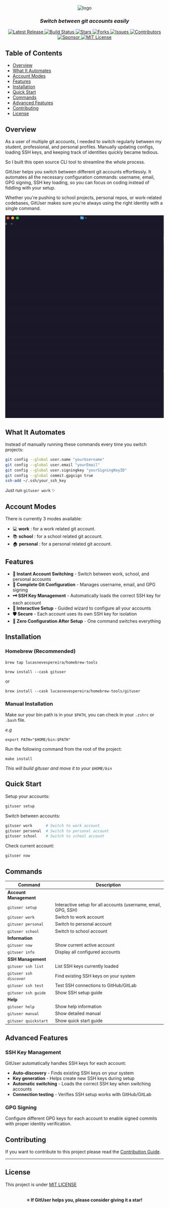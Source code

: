 
<div align="center">
  <img src="assets/inline-logo.png" alt="logo" width="320" height="200" />
  <h3><em>Switch between git accounts easily</em></h3>
  <p>
    <a href="https://github.com/lucasnevespereira/go-gituser/releases/latest">
      <img src="https://img.shields.io/github/v/release/lucasnevespereira/go-gituser?style=flat&logo=github" alt="Latest Release" />
    </a>
    <a href="https://github.com/lucasnevespereira/go-gituser/actions/workflows/release.yml">
      <img src="https://github.com/lucasnevespereira/go-gituser/actions/workflows/release.yml/badge.svg" alt="Build Status" />
    </a>
    <a href="https://github.com/lucasnevespereira/go-gituser/stargazers">
      <img src="https://img.shields.io/github/stars/lucasnevespereira/go-gituser?style=flat&logo=github" alt="Stars" />
    </a>
    <a href="https://github.com/lucasnevespereira/go-gituser/network/members">
      <img src="https://img.shields.io/github/forks/lucasnevespereira/go-gituser?style=flat&logo=github" alt="Forks" />
    </a>
    <a href="https://github.com/lucasnevespereira/go-gituser/issues">
      <img src="https://img.shields.io/github/issues/lucasnevespereira/go-gituser?style=flat&logo=github" alt="Issues" />
    </a>
    <a href="https://github.com/lucasnevespereira/go-gituser/graphs/contributors">
      <img src="https://img.shields.io/github/contributors/lucasnevespereira/go-gituser?style=flat&logo=github" alt="Contributors" />
    </a>
    <a href="https://github.com/sponsors/lucasnevespereira">
      <img src="https://img.shields.io/badge/Sponsor-GitHub-333333?style=flat&logo=github&logoColor=white" alt="Sponsor" />
    </a>
    <a href="LICENSE">
      <img src="https://img.shields.io/badge/License-MIT-green.svg?style=flat" alt="MIT License" />
    </a>
  </p>
</div>


## Table of Contents

- [Overview](#overview)
- [What It Automates](#what-it-automates)
- [Account Modes](#account-modes)
- [Features](#features)
- [Installation](#installation)
- [Quick Start](#quick-start)
- [Commands](#commands)
- [Advanced Features](#advanced-features)
- [Contributing](#contributing)
- [License](#license)

## Overview

As a user of multiple git accounts, I needed to switch regularly between my student, professional, and personal profiles. Manually updating configs, loading SSH keys, and keeping track of identities quickly became tedious.

So I built this open source CLI tool to streamline the whole process.

GitUser helps you switch between different git accounts effortlessly. It automates all the necessary configuration commands: username, email, GPG signing, SSH key loading, so you can focus on coding instead of fiddling with your setup.

Whether you're pushing to school projects, personal repos, or work-related codebases, GitUser makes sure you're always using the right identity with a single command.

![GitUser Demo](assets/demo.gif)

## What It Automates

Instead of manually running these commands every time you switch projects:

```bash
git config --global user.name "yourUsername"
git config --global user.email "yourEmail"
git config --global user.signingkey "yourSigningKeyID"
git config --global commit.gpgsign true
ssh-add ~/.ssh/your_ssh_key
```

Just run `gituser work` ✨

## Account Modes

There is currently 3 modes available:

- 💻 <b>work</b> : for a work related git account.
- 📚 <b>school</b> : for a school related git account.
- 🏠 <b>personal</b> : for a personal related git account.


## Features

- **🔄 Instant Account Switching** - Switch between work, school, and personal accounts
- **🔧 Complete Git Configuration** - Manages username, email, and GPG signing
- **🗝️ SSH Key Management** - Automatically loads the correct SSH key for each account
- **🎯 Interactive Setup** - Guided wizard to configure all your accounts
- **🛡️ Secure** - Each account uses its own SSH key for isolation
- **🚀 Zero Configuration After Setup** - One command switches everything



## Installation

### Homebrew (Recommended)

```
brew tap lucasnevespereira/homebrew-tools
```

```
brew install --cask gituser
```

or

```
brew install --cask lucasnevespereira/homebrew-tools/gituser
```

### Manual Installation

Make sur your bin path is in your `$PATH`, you can check in your `.zshrc` or `.bash` file.

_e.g_
```shell
export PATH="$HOME/bin:$PATH"
```

Run the following command from the root of the project:

```
make install
```
<em>This will build gituser and move it to your `$HOME/bin`</em>

## Quick Start

Setup your accounts:

```bash
gituser setup
```

Switch between accounts:

```bash
gituser work      # Switch to work account
gituser personal  # Switch to personal account
gituser school    # Switch to school account
```

Check current account:

```bash
gituser now
```

## Commands


| Command | Description |
|---------|-------------|
| **Account Management** | |
| `gituser setup` | Interactive setup for all accounts (username, email, GPG, SSH) |
| `gituser work` | Switch to work account |
| `gituser personal` | Switch to personal account |
| `gituser school` | Switch to school account |
| **Information** | |
| `gituser now` | Show current active account |
| `gituser info` | Display all configured accounts |
| **SSH Management** | |
| `gituser ssh list` | List SSH keys currently loaded |
| `gituser ssh discover` | Find existing SSH keys on your system |
| `gituser ssh test` | Test SSH connections to GitHub/GitLab |
| `gituser ssh guide` | Show SSH setup guide |
| **Help** | |
| `gituser help` | Show help information |
| `gituser manual` | Show detailed manual |
| `gituser quickstart` | Show quick start guide |


## Advanced Features

### SSH Key Management

GitUser automatically handles SSH keys for each account:

- **Auto-discovery** - Finds existing SSH keys on your system
- **Key generation** - Helps create new SSH keys during setup
- **Automatic switching** - Loads the correct SSH key when switching accounts
- **Connection testing** - Verifies SSH setup works with GitHub/GitLab

### GPG Signing

Configure different GPG keys for each account to enable signed commits with proper identity verification.


## Contributing

If you want to contribute to this project please read the [Contribution Guide](CONTRIBUTING.md).

<hr>

## License

This project is under [MIT LICENSE](LICENSE)

<br />
<div align="center">
  <strong>⭐ If GitUser helps you, please consider giving it a star!</strong>
</div>
